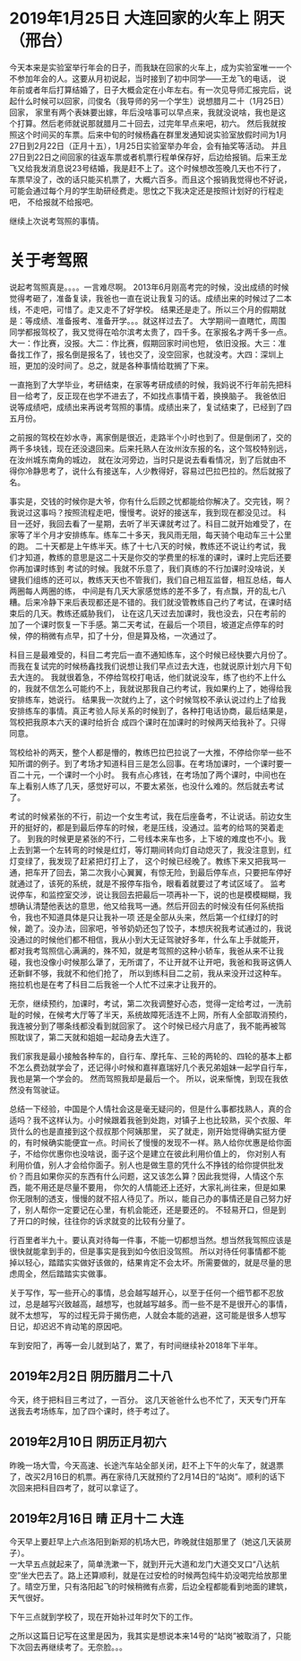# 2019年1月25日	大连回家的火车上  阴天（邢台）

今天本来是实验室举行年会的日子，而我缺在回家的火车上，成为实验室唯一一个不参加年会的人。这要从月初说起，当时接到了初中同学——王龙飞的电话，
说年前或者年后打算结婚了，日子大概会定在小年左右。有一次见导师汇报完后，说起什么时候可以回家，闫俊名（我导师的另一个学生）说想腊月二十（1月25日）回家，
家里有两个表妹要出嫁，年后没啥事可以早点来，我就没说啥，我也是这个打算。然后老师就说那就腊月二十回去，过完年早点来吧，初六。
然后我就按照这个时间买的车票。后来中旬的时候杨鑫在群里发通知说实验室放假时间为1月27日到2月22日（正月十五），1月25日实验室举办年会，会有抽奖等活动。
并且27日到22日之间回家的往返车票或者机票行程单保存好，后边给报销。后来王龙飞又给我发消息说23号结婚，我是赶不上了。这个时候想改签晚几天也不行了，
车票早没了，改的话只能买机票了，大概六百多。而且这个报销我觉得也不好说，可能会通过每个月的学生助研经费走。思忱之下我决定还是按照计划好的行程走吧，
不给报就不给报吧。

继续上次说考驾照的事情。

# 关于考驾照  

说起考驾照真是。。。。一言难尽啊。
2013年6月刚高考完的时候，没出成绩的时候觉得考砸了，准备复读，我爸也一直在说让我复习的话。成绩出来的时候过了二本线，不走吧，可惜了。走又走不了好学校。
结果还是走了。所以三个月的假期就是：等成绩、准备报考、准备开学。。。就这样过去了。
大学期间一直瞎忙，周围同学都报驾校了，我又觉得在哈尔滨考太贵了，四千多。在家报名才两千多一点。大一：作比赛，没报。大二：作比赛，假期回家时间也短，
依旧没报。大三：准备找工作了，报名倒是报名了，钱也交了，没空回家，也就没考。大四：深圳上班，更加的没时间了。总之，就是各种事情给耽搁了下来。

一直拖到了大学毕业，考研结束，在家等考研成绩的时候，我妈说不行年前先把科目一给考了，反正现在也学不进去了，不如找点事情干着，换换脑子。
我爸依旧说等成绩吧，成绩出来再说考驾照的事情。成绩出来了，复试结束了，已经到了四五月份。

之前报的驾校在妙水寺，离家倒是很近，走路半个小时也到了。但是倒闭了，交的两千多块钱，现在还没退回来。后来托熟人在汝州汝东报的名，这个驾校特别远，在汝州城东南角的城边，
就在汝河旁边，当时只是说去看看情况，到了后就由不得你冷静思考了，说什么有接送车，人少教得好，容易过巴拉巴拉的。然后就报了名。

事实是，交钱的时候你是大爷，你有什么后顾之忧都能给你解决了。交完钱，啊？我说过这事吗？按照流程走吧，慢慢考。说好的接送车，我到现在都没见过。
科目一还好，我回去看了一星期，去听了半天课就考过了。科目二就开始难受了，在家等了半个月才安排练车。练车二十多天，我风雨无阻，每天骑个电动车三十公里的跑。
二十天都是上午练半天。练了十七八天的时候，教练还不说让约考试，我们才知道，教练的意思是这二十天是你交的学费里的标准的课时，课时上完后还要你再加课时练到
考试的时候。我就不乐意了，我们真练的不行加课时没啥说，关键我们组练的还可以，教练天天也不管我们，我们自己相互监督，相互总结，每人两圈每人两圈的练，
中间是有几天大家感觉练的差不多了，有点飘，开的乱七八糟。后来冷静下来后表现都还是不错的。我们就没管教练自己约了考试，在课时结束后的几天。教练还威胁我们，
让在这几天过去加课时，我也没去，只在考前的加了一个课时恢复一下手感。第二天考试，在最后一个项目，坡道定点停车的时候，停的稍微有点早，扣了十分，但是算及格，一次通过了。

科目三是最难受的，科目二考完后一直不通知练车，这个时候已经快要六月份了。而我在复试完的时候杨鑫找我们说想让我们早点过去大连，也就说原计划六月下旬去大连的。
我就很着急，不停给驾校打电话，他们就说没车，练了也约不上什么的，我就不信怎么可能约不上，我就说那我自己约考试，我如果约上了，她得给我安排练车，她说行。
结果我一次就约上了，这个时候驾校不承认说过约上了给我安排练车的事情。真正考验人际关系的时候到了，各种打电话协商，最后结果是，驾校把我原本六天的课时给折合
成四个课时在加课时的时候两天给我补了。只得同意。

驾校给补的两天，整个人都是懵的，教练巴拉巴拉说了一大推，不停给你举一些不知所谓的例子。到了考场才知道科目三是怎么回事。在考场加课时，一个课时要一百二十元，一个课时一个小时。
我有点心疼钱，在考场加了两个课时，中间也在车上看别人练了几天，感觉好可以，不要太紧张，也没什么难的。然后就去考试了。

考试的时候紧张的不行，前边一个女生考试，我在后座备考，不让说话。前边女生开的挺好的，都是到最后停车的时候，老是压线，没通过。监考的给骂的哭着走了。
到我的时候更是紧张的不行，二号线本来车也多，上下坡的难度也不小。我上去到第一个左转弯的时候是红灯，等灯期间转向灯自动熄灭了，我没注意到，红灯变绿了，我发现了赶紧把灯打上了，
这个时候已经晚了。教练下来又把我骂一通，把车开了回去，第二次我小心翼翼，有惊无险，到最后停车点，只要把车停好就通过了，该死的系统，就是不报停车指令，眼看着就要过了考试区域了。
监考说停车，和监控室交涉，说让我回去把最后一项再补一下，说的也是模模糊糊，我想确认清楚他表达的意思，他又给我骂一通。然后开回去的时候没有任何系统指令，我也不知道具体是只让我补一项
还是全部从头来，然后第一个红绿灯的时候，跪了。没办法，回家吧，爷爷奶奶还包了饺子，本想庆祝我考试通过的，我说没通过的时候他们都不相信，我从小到大无证驾驶好多年，什么车上手就能开，
都对我考驾照信心满满的，殊不知，就是考驾照的这种小轿车，我爸从来不让我碰，我也没像小时候那么犟了，无所谓了，不让开就不让开吧，我爸和我哥这俩人还新鲜不够，我就不和他们抢了，
所以到练科目二之前，我从来没开过这种车。拖拉机也是在考了科目二后我爸一个人忙不过来才让我开的。

无奈，继续预约，加课时，考试，第二次我调整好心态，觉得一定给考过，一洗前耻的时候，在候考大厅等了半天，系统故障死活连不上网，所有人全部取消预约，我连被分到了哪条线都没看到就回家了。
这个时候已经六月底了，我不能再被驾照耽误了，第二天就和姐姐一起动身去大连了。

我们家我是最小接触各种车的，自行车、摩托车、三轮的两轮的、四轮的基本上都不怎么费劲就学会了，还记得小时候和嘉祥嘉瑞好几个表兄弟姐妹一起学自行车，我也是第一个学会的。
然而驾照我却是最后一个。 所以，说来惭愧，到现在我依然没有驾驶证。

总结一下经验，中国是个人情社会这是毫无疑问的，但是什么事都找熟人，真的合适吗？我不这样认为。小时候跟着我爸到处跑，对镇子上也比较熟，买个衣服、年货什么的也是直接到这个叔叔那个阿姨那里，
买了就走，刚开始觉得确实挺方便的，有时候确实能便宜一点。时间长了慢慢的发现不一样。熟人给你优惠是给你面子，不给你优惠你也没啥说，面子这个是建立在彼此利用价值上的，
你对别人有利用价值，别人才会给你面子。别人也是做生意的凭什么不挣钱的给你提供批发价？而且如果你买的东西有什么问题，这又该怎么算？因此我觉得，人情这个东西，能不用还是尽量不要用，
你欠的人情能还上还好，大家礼尚往来，但是如果你无限制的透支，慢慢的就不招人待见了。所以，能自己办的事情还是自己努力好了，别人帮你一定要记在心里，有机会能还，还是要还的。
不轻易开口，但是到了开口的时候，往往你的诉求就变的比较有分量了。

行百里者半九十。要认真对待每一件事，不能一切都想当然。想当然我驾照应该是很快就能拿到手的，但是事实是我到如今依旧没驾照。
所以对待任何事情都不能掉以轻心，踏踏实实做好该做的，结果肯定不会太坏。所需要做的，就是尽量的思虑周全，然后踏踏实实做事。

关于写作，写一些开心的事情，总会越写越开心，以至于任何一个细节都不忍放过，总是越写兴致越高，越想写，也就越写越多。而一些不是不是很开心的事情，就不太想写，
写的过程无异于揭伤疤，人就会本能的逃避，这可能是很多人想写日记，却迟迟不肯动笔的原因吧。

车到安阳了，再等一会儿就到站了，累了，有时间继续补2018年下半年。


## 2019年2月2日 阴历腊月二十八  

今天，终于把科目三考过了，一百分。
这几天爸爸什么也不忙了，天天专门开车送我去考场练车，加了四个课时，终于考过了。　　

## 2019年2月10日 阴历正月初六  

昨晚一场大雪，今天高速、长途汽车站全部关闭，赶不上下午的火车了，就退票了，改买2月16日的机票。再在家待几天就预约了2月14日的“站岗”。顺利的话下次回来把科目四考了，就可以拿证了。

## 2019年2月16日 晴 正月十二 大连  

今天早上要赶早上六点洛阳到新郑的机场大巴，昨晚就住姐那里了（她这几天装房子）。  
一大早五点就起来了，简单洗漱一下，就到开元大道和龙门大道交叉口“八达航空”坐大巴去了。路上还算顺利，就是在过安检的时候两包纯牛奶没喝完给放那里了。晴空万里，只有洛阳起飞的时候稍微有点雾，后边全程都能看到地面的建筑，天气很好。  

下午三点就到学校了，现在开始补过年时欠下的工作。

之所以这篇日记写在这里是因为，我其实是想说本来14号的“站岗”被取消了，只能下次回去再继续考了。无奈脸。。。  
